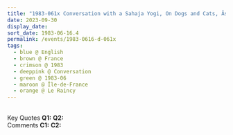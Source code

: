 ```yaml
---
title: "1983-061x Conversation with a Sahaja Yogi, On Dogs and Cats, Āśhram, 9, Allée Du Rocher, Le Raincy (13 kms E of Paris), Île-de-France, France"
date: 2023-09-30
display_date: 
sort_date: 1983-06-16.4
permalink: /events/1983-0616-d-061x
tags:
  - blue @ English
  - brown @ France
  - crimson @ 1983
  - deeppink @ Conversation
  - green @ 1983-06
  - maroon @ Île-de-France
  - orange @ Le Raincy
---
```


<br>

<wave-list>
  <list-title color="DarkSeaGreen" width="55">Key Quotes</list-title>
  <list-item color="BlanchedAlmond" width="280"><b>Q1:</b> <i></i></list-item>
  <list-item color="Lavender" width="280"><b>Q2:</b> <i></i></list-item>
</wave-list>

<br>

<wave-list>
  <list-title color="DarkSeaGreen" width="55">Comments</list-title>
  <list-item color="BlanchedAlmond" width="280"><b>C1:</b> <i></i></list-item>
  <list-item color="Lavender" width="280"><b>C2:</b> <i></i></list-item>
</wave-list>